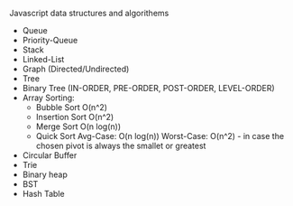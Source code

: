 Javascript data structures and algorithems

- Queue
- Priority-Queue
- Stack
- Linked-List
- Graph (Directed/Undirected)
- Tree
- Binary Tree (IN-ORDER, PRE-ORDER, POST-ORDER, LEVEL-ORDER)
- Array Sorting:
  - Bubble Sort  O(n^2)
  - Insertion Sort  O(n^2)
  - Merge Sort  O(n log(n))
  - Quick Sort  Avg-Case: O(n log(n)) Worst-Case: O(n^2) - in case the chosen pivot is always the smallet or greatest
- Circular Buffer
- Trie
- Binary heap
- BST
- Hash Table
